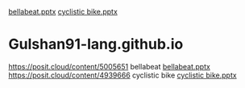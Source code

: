 [bellabeat.pptx](https://github.com/Gulshan91-lang/Gulshan91-lang.github.io/files/10139302/bellabeat.pptx)
[cyclistic bike.pptx](https://github.com/Gulshan91-lang/Gulshan91-lang.github.io/files/10139305/cyclistic.bike.pptx)
# Gulshan91-lang.github.io
https://posit.cloud/content/5005651 bellabeat
[bellabeat.pptx](https://github.com/Gulshan91-lang/Gulshan91-lang.github.io/files/10139302/bellabeat.pptx)
https://posit.cloud/content/4939666 cyclistic bike
[cyclistic bike.pptx](https://github.com/Gulshan91-lang/Gulshan91-lang.github.io/files/10139305/cyclistic.bike.pptx)

